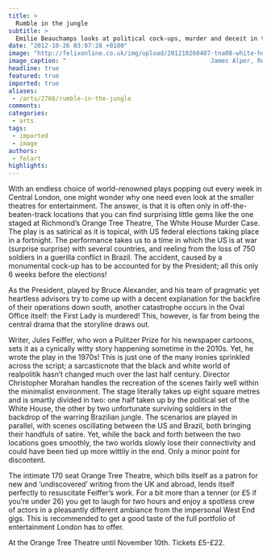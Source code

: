 ```yaml
---
title: >
  Rumble in the jungle
subtitle: >
  Emilie Beauchamps looks at political cock-ups, murder and deceit in time for the American presidential elections
date: "2012-10-26 03:07:28 +0100"
image: "http://felixonline.co.uk/img/upload/201210260407-tna08-white-house-murder-case_orange-tree-theatre_3.jpg.jpg.jpg.jpg.jpg"
image_caption: "                                        James Alper, Robert Balderrama © Robert Day"
headline: true
featured: true
imported: true
aliases:
 - /arts/2766/rumble-in-the-jungle
comments:
categories:
 - arts
tags:
 - imported
 - image
authors:
 - felart
highlights:
---
```


With an endless choice of world-renowned plays popping out every week in Central London, one might wonder why one need even look at the smaller theatres for entertainment. The answer, is that it is often only in off-the-beaten-track locations that you can find surprising little gems like the one staged at Richmond’s Orange Tree Theatre, The White House Murder Case. The play is as satirical as it is topical, with US federal elections taking place in a fortnight. The performance takes us to a time in which the US is at war (surprise surprise) with several countries, and reeling from the loss of 750 soldiers in a guerilla conflict in Brazil. The accident, caused by a monumental cock-up has to be accounted for by the President; all this only 6 weeks before the elections!

As the President, played by Bruce Alexander, and his team of pragmatic yet heartless advisors try to come up with a decent explanation for the backfire of their operations down south, another catastrophe occurs in the Oval Office itself: the First Lady is murdered! This, however, is far from being the central drama that the storyline draws out.

Writer, Jules Feiffer, who won a Pulitzer Prize for his newspaper cartoons, sets it as a cynically witty story happening sometime in the 2010s. Yet, he wrote the play in the 1970s! This is just one of the many ironies sprinkled across the script; a sarcasticnote that the black and white world of realpolitik hasn’t changed much over the last half century. Director Christopher Morahan handles the recreation of the scenes fairly well within the minimalist environment. The stage literally takes up eight square metres and is smartly divided in two: one half taken up by the political set of the White House, the other by two unfortunate surviving soldiers in the backdrop of the warring Brazilian jungle. The scenarios are played in parallel, with scenes oscillating between the US and Brazil, both bringing their handfuls of satire. Yet, while the back and forth between the two locations goes smoothly, the two worlds slowly lose their connectivity and could have been tied up more wittily in the end. Only a minor point for discontent.

The intimate 170 seat Orange Tree Theatre, which bills itself as a patron for new and ‘undiscovered’ writing from the UK and abroad, lends itself perfectly to resuscitate Feiffer’s work. For a bit more than a tenner (or £5 if you’re under 26) you get to laugh for two hours and enjoy a spotless crew of actors in a pleasantly different ambiance from the impersonal West End gigs. This is recommended to get a good taste of the full portfolio of entertainment London has to offer.

At the Orange Tree Theatre until November 10th. Tickets £5-£22.
